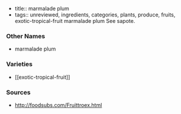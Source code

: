 - title:: marmalade plum
- tags:: unreviewed, ingredients, categories, plants, produce, fruits, exotic-tropical-fruit
marmalade plum See sapote.

### Other Names

* marmalade plum

### Varieties

* [[exotic-tropical-fruit]]

### Sources
* http://foodsubs.com/Fruittroex.html
